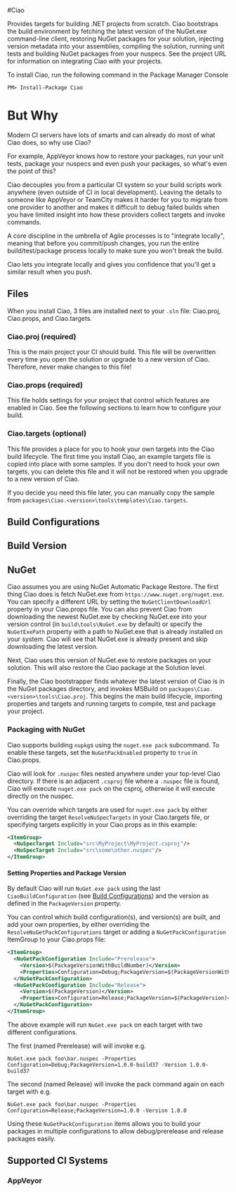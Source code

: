 #Ciao

Provides targets for building .NET projects from scratch. Ciao bootstraps the build environment
by fetching the latest version of the NuGet.exe command-line client, restoring NuGet packages
for your solution, injecting version metadata into your assemblies, compiling the solution,
running unit tests and building NuGet packages from your nuspecs. See the project URL
for information on integrating Ciao with your projects.

To install Ciao, run the following command in the Package Manager Console

```
PM> Install-Package Ciao
```

# But Why

Modern CI servers have lots of smarts and can already do most of what Ciao does, so why use Ciao?

For example, AppVeyor knows how to restore your packages, run your unit tests, package your nuspecs and
even push your packages, so what's even the point of this?

Ciao decouples you from a particular CI system so your build scripts work anywhere (even outside of CI
in local development). Leaving the details to someone like AppVeyor or TeamCity makes it harder for you
to migrate from one provider to another and makes it difficult to debug failed builds when you have limited
insight into how these providers collect targets and invoke commands.

A core discipline in the umbrella of Agile processes is to "integrate locally", meaning that before you
commit/push changes, you run the entire build/test/package process locally to make sure you won't break
the build.

Ciao lets you integrate locally and gives you confidence that you'll get a similar result when you push.

## Files

When you install Ciao, 3 files are installed next to your `.sln` file: Ciao.proj, Ciao.props, and Ciao.targets.

### Ciao.proj (required)

This is the main project your CI should build. This file will be overwritten every time
you open the solution or upgrade to a new version of Ciao. Therefore, never make
changes to this file!

### Ciao.props (required)

This file holds settings for your project that control which features are enabled in Ciao.
See the following sections to learn how to configure your build.

### Ciao.targets (optional)

This file provides a place for you to hook your own targets into the Ciao build lifecycle.
The first time you install Ciao, an example targets file is copied into place with some
samples. If you don't need to hook your own targets, you can delete this file and it will
not be restored when you upgrade to a new version of Ciao.

If you decide you need this file later, you can manually copy the sample from `packages\Ciao.<version>\tools\templates\Ciao.targets`.

## Build Configurations

## Build Version

## NuGet

Ciao assumes you are using NuGet Automatic Package Restore. The first thing Ciao does is
fetch NuGet.exe from `https://www.nuget.org/nuget.exe`. You can specify a different URL by
setting the `NuGetClientDownloadUrl` property in your Ciao.props file. You can also prevent
Ciao from downloading the newest NuGet.exe by checking NuGet.exe into your version control
(in `build\tools\NuGet.exe` by default) or specify the `NuGetExePath` property with a path
to NuGet.exe that is already installed on your system. Ciao will see that NuGet.exe is already
present and skip downloading the latest version.

Next, Ciao uses this version of NuGet.exe to restore packages on your solution. This will also
restore the Ciao package at the Solution level.

Finally, the Ciao bootstrapper finds whatever the latest version of Ciao is in the NuGet packages
directory, and invokes MSBuild on `packages\Ciao.<version>\tools\Ciao.proj`. This begins the main
build lifecycle, importing properties and targets and running targets to compile, test and package
your project.

### Packaging with NuGet

Ciao supports building `nupkg`s using the `nuget.exe pack` subcommand. To enable these targets,
set the `NuGetPackEnabled` property to `true` in Ciao.props.

Ciao will look for `.nuspec` files nested anywhere under your top-level Ciao directory. If there
is an adjacent `.csproj` file where a `.nuspec` file is found, Ciao will execute `nuget.exe pack`
on the csproj, otherwise it will execute directly on the nuspec.

You can override which targets are used for `nuget.exe pack` by either overriding the target
`ResolveNuSpecTargets` in your Ciao.targets file, or specifying targets explicitly in your
Ciao.props as in this example:

```xml
<ItemGroup>
  <NuSpecTarget Include="src\MyProject\MyProject.csproj"/>
  <NuSpecTarget Include="src\some\other.nuspec"/>
</ItemGroup>
```

#### Setting Properties and Package Version

By default Ciao will run `NuGet.exe pack` using the last `CiaoBuildConfiguration` (see [Build Configurations](#Build-Configurations)) and the version as defined in the `PackageVersion`
property.

You can control which build configuration(s), and version(s) are built, and add your own
properties, by either overriding the `ResolveNuGetPackConfigurations` target or adding a `NuGetPackConfiguration` ItemGroup to your Ciao.props file:

```xml
<ItemGroup>
  <NuGetPackConfiguration Include="Prerelease">
    <Version>$(PackageVersionWithBuildNumber)</Version>
    <Properties>Configuration=Debug;PackageVersion=$(PackageVersionWithBuildNumber)</Properties>
  </NuGetPackConfiguration>
  <NuGetPackConfiguration Include="Release">
    <Version>$(PackageVersion)</Version>
    <Properties>Configuration=Release;PackageVersion=$(PackageVersion)</Properties>
  </NuGetPackConfiguration>
</ItemGroup>
```

The above example will run `NuGet.exe pack` on each target with two different configurations.

The first (named Prerelease) will will invoke e.g.

```
NuGet.exe pack foo\bar.nuspec -Properties Configuration=Debug;PackageVersion=1.0.0-build37 -Version 1.0.0-build37
```

The second (named Release) will invoke the pack command again on each target with e.g.

```
NuGet.exe pack foo\bar.nuspec -Properties Configuration=Release;PackageVersion=1.0.0 -Version 1.0.0
```

Using these `NuGetPackConfiguration` items allows you to build your packages in multiple configurations
to allow debug/prerelease and release packages easily.

## Supported CI Systems

### AppVeyor
